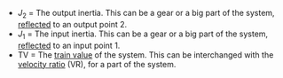 - $J_2$ = The output inertia. This can be a gear or a big part of the system, [reflected](Motor%20and%20Drive%20Characteristics#reflection)  to an output point 2.
- $J_1$ = The input inertia. This can be a gear or a big part of the system, [reflected](Motor%20and%20Drive%20Characteristics#reflection) to an input point 1.
- $\textrm{TV}$ = The [train value](#definitions) of the system. This can be interchanged with the [velocity ratio](#Definitions) ($\textrm{VR}$), for a part of the system.